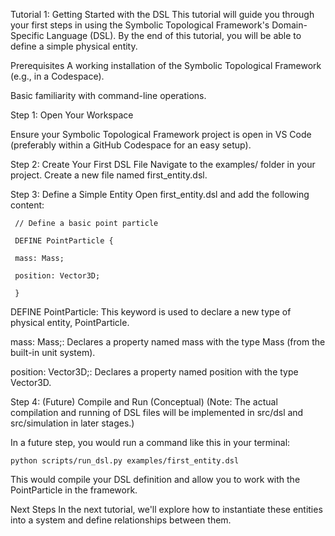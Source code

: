 ​Tutorial 1: Getting Started with the DSL
This tutorial will guide you through your first steps in using the Symbolic Topological Framework's Domain-Specific Language (DSL). By the end of this tutorial, you will be able to define a simple physical entity.

Prerequisites
A working installation of the Symbolic Topological Framework (e.g., in a Codespace).
​

Basic familiarity with command-line operations.​

Step 1: Open Your Workspace

Ensure your Symbolic Topological Framework project is open in VS Code (preferably within a GitHub Codespace for an easy setup).

Step 2: Create Your First DSL File
Navigate to the examples/ folder in your project. Create a new file named first_entity.dsl.

Step 3: Define a Simple Entity
Open first_entity.dsl and add the following content:

```
 // Define a basic point particle

 DEFINE PointParticle {

 mass: Mass;

 position: Vector3D;

 }
```
DEFINE PointParticle: This keyword is used to declare a new type of physical entity, PointParticle.

mass: Mass;: Declares a property named mass with the type Mass (from the built-in unit system).

position: Vector3D;: Declares a property named position with the type Vector3D.

Step 4: (Future) Compile and Run (Conceptual)
(Note: The actual compilation and running of DSL files will be implemented in src/dsl and src/simulation in later stages.)

In a future step, you would run a command like this in your terminal:

```
python scripts/run_dsl.py examples/first_entity.dsl
```

This would compile your DSL definition and allow you to work with the PointParticle in the framework.

Next Steps
In the next tutorial, we'll explore how to instantiate these entities into a system and define relationships between them.
